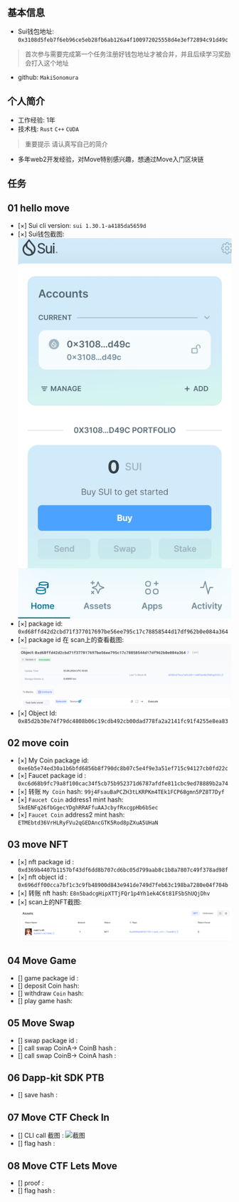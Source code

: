 ## 基本信息
- Sui钱包地址: `0x3108d5feb7f6eb96ce5eb28fb6ab126a4f100972025558d4e3ef72894c91d49c`
> 首次参与需要完成第一个任务注册好钱包地址才被合并，并且后续学习奖励会打入这个地址
- github: `MakiSonomura`

## 个人简介
- 工作经验: 1年 
- 技术栈: `Rust` `C++` `CUDA`
> 重要提示 请认真写自己的简介
- 多年web2开发经验，对Move特别感兴趣，想通过Move入门区块链
<!-- - 联系方式: tg: `xxx`  -->

## 任务

##   01 hello move  
- [×] Sui cli version: `sui 1.30.1-a4185da5659d`
- [×] Sui钱包截图: ![Sui钱包截图](./images/wallet.png)
- [×] package id:  `0xd68ffd42d2cbd71f377017697be56ee795c17c78858544d17df962b0e084a364`
- [×] package id 在 scan上的查看截图:![Scan截图](./images/package.png)
- [×] Object Id: `0x85d2b30e74f79dc4808b06c19cdb492cb00dad778fa2a2141fc91f4255e8ea83`

##   02 move coin
- [×] My Coin package id: `0xe6b5e74ed30a1b6bfd6856b8f790dc8b07c5e4f9e3a51ef715c94127cb0fd22c` 
- [×] Faucet package id : `0xc6d68b9fc79a8f100cac34f5cb75b952371d6787afdfe811cbc9ed78889b2a74`
- [×] 转账 `My Coin` hash: `99j4FsauBaPCZH3tLKRPKm4TEk1FCP68gmn5PZ8T7Dyf`
- [×] `Faucet Coin` address1 mint hash: `5kdENFq26fbGgecYDghRRAFfuAAJcbyfRxcgpHb6bSec`
- [×] `Faucet Coin` address2 mint hash: `ETMEbtd36VrHLRyFVu2qGEDAncGTK5Rod8pZXuA5UHaN`

##   03 move NFT
- [×] nft package id : `0xd369b4407b1157bf43df6dd8b707cd6bc05d799aab8c1b8a7807c49f378ad98f`
- [×] nft object id : `0x696dff00cca7bf1c3c9fb48900d843e941de749d7feb63c198ba7280e04f704b`
- [×] 转账 nft  hash: `E8n5badcgHipXTTjFQr1p4Yh1ek4C6t81FSbShUQjDhv`
- [×] scan上的NFT截图:![Scan截图](./images/nft.png)

##   04 Move Game
- [] game package id :
- [] deposit Coin hash:
- [] withdraw `Coin` hash:
- [] play game hash:

##   05 Move Swap
- [] swap package id :
- [] call swap CoinA-> CoinB  hash :
- [] call swap CoinB-> CoinA  hash :

##   06 Dapp-kit SDK PTB
- [] save hash :

##   07 Move CTF Check In
- [] CLI call 截图 : ![截图](./images/你的图片地址)
- [] flag hash :

##   08 Move CTF Lets Move
- [] proof : 
- [] flag hash :
